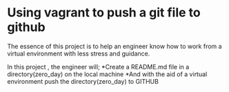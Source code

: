 # Using vagrant to push a git file to github
The essence of this project is to help an engineer know how to work from a virtual environment with less stress and guidance.

In this project , the engineer will;
*Create a README.md file in a directory(zero_day) on the local machine
*And with the aid of a virtual environment push the directory(zero_day) to GITHUB

